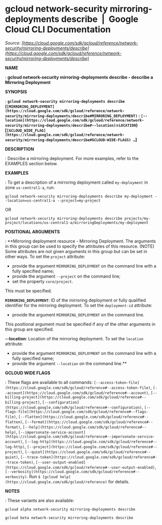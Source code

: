 # gcloud network-security mirroring-deployments describe  |  Google Cloud CLI Documentation

*Source: [https://cloud.google.com/sdk/gcloud/reference/network-security/mirroring-deployments/describe](https://cloud.google.com/sdk/gcloud/reference/network-security/mirroring-deployments/describe)*

**NAME**

: **gcloud network-security mirroring-deployments describe - describe a Mirroring Deployment**

**SYNOPSIS**

: **`gcloud network-security mirroring-deployments describe` (`[MIRRORING_DEPLOYMENT](https://cloud.google.com/sdk/gcloud/reference/network-security/mirroring-deployments/describe#MIRRORING_DEPLOYMENT)` : `[--location](https://cloud.google.com/sdk/gcloud/reference/network-security/mirroring-deployments/describe#--location)`=`LOCATION`) [`[GCLOUD_WIDE_FLAG](https://cloud.google.com/sdk/gcloud/reference/network-security/mirroring-deployments/describe#GCLOUD-WIDE-FLAGS) …`]**

**DESCRIPTION**

: Describe a mirroring deployment.
For more examples, refer to the EXAMPLES section below.

**EXAMPLES**

: To get a description of a mirroring deployment called `my-deployment`
in zone `us-central1-a`, run:

```
gcloud network-security mirroring-deployments describe my-deployment --location=us-central1-a --project=my-project
```

OR

```
gcloud network-security mirroring-deployments describe projects/my-project/locations/us-central1-a/mirroringDeployments/my-deployment
```

**POSITIONAL ARGUMENTS**

: **Mirroring deployment resource - Mirroring Deployment. The arguments in this
group can be used to specify the attributes of this resource. (NOTE) Some
attributes are not given arguments in this group but can be set in other ways.
To set the `project` attribute:

- provide the argument `MIRRORING_DEPLOYMENT` on the command line with
a fully specified name;
- provide the argument `--project` on the command line;
- set the property `core/project`.

This must be specified.

**`MIRRORING_DEPLOYMENT`**:
ID of the mirroring deployment or fully qualified identifier for the mirroring
deployment.
To set the `deployment-id` attribute:

- provide the argument `MIRRORING_DEPLOYMENT` on the command line.

This positional argument must be specified if any of the other arguments in this
group are specified.

**--location**:
Location of the mirroring deployment.
To set the `location` attribute:

- provide the argument `MIRRORING_DEPLOYMENT` on the command line with
a fully specified name;
- provide the argument `--location` on the command line.**

**GCLOUD WIDE FLAGS**

: These flags are available to all commands: `[--access-token-file](https://cloud.google.com/sdk/gcloud/reference#--access-token-file)`,
`[--account](https://cloud.google.com/sdk/gcloud/reference#--account)`, `[--billing-project](https://cloud.google.com/sdk/gcloud/reference#--billing-project)`,
`[--configuration](https://cloud.google.com/sdk/gcloud/reference#--configuration)`,
`[--flags-file](https://cloud.google.com/sdk/gcloud/reference#--flags-file)`,
`[--flatten](https://cloud.google.com/sdk/gcloud/reference#--flatten)`, `[--format](https://cloud.google.com/sdk/gcloud/reference#--format)`, `[--help](https://cloud.google.com/sdk/gcloud/reference#--help)`, `[--impersonate-service-account](https://cloud.google.com/sdk/gcloud/reference#--impersonate-service-account)`,
`[--log-http](https://cloud.google.com/sdk/gcloud/reference#--log-http)`,
`[--project](https://cloud.google.com/sdk/gcloud/reference#--project)`, `[--quiet](https://cloud.google.com/sdk/gcloud/reference#--quiet)`, `[--trace-token](https://cloud.google.com/sdk/gcloud/reference#--trace-token)`, `[--user-output-enabled](https://cloud.google.com/sdk/gcloud/reference#--user-output-enabled)`,
`[--verbosity](https://cloud.google.com/sdk/gcloud/reference#--verbosity)`.
Run `$ [gcloud help](https://cloud.google.com/sdk/gcloud/reference)` for details.

**NOTES**

: These variants are also available:

```
gcloud alpha network-security mirroring-deployments describe
```

```
gcloud beta network-security mirroring-deployments describe
```